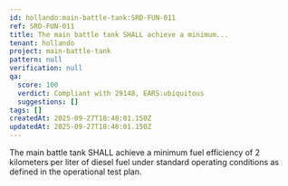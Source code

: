 ```yaml
---
id: hollando:main-battle-tank:SRD-FUN-011
ref: SRD-FUN-011
title: The main battle tank SHALL achieve a minimum...
tenant: hollando
project: main-battle-tank
pattern: null
verification: null
qa:
  score: 100
  verdict: Compliant with 29148, EARS:ubiquitous
  suggestions: []
tags: []
createdAt: 2025-09-27T18:48:01.150Z
updatedAt: 2025-09-27T18:48:01.150Z
---
```


The main battle tank SHALL achieve a minimum fuel efficiency of 2 kilometers per liter of diesel fuel under standard operating conditions as defined in the operational test plan.
